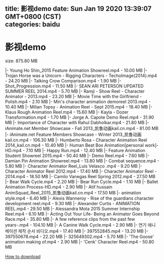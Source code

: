 
title: 影视demo
date: Sun Jan 19 2020 13:39:07 GMT+0800 (CST)    
categories: baidu
---

# 影视demo
size: 875.80 MB
 
 
|- Young Ho Shin_2015 Feature Animation Showreel.mp4 - 10.00 MB
|- Trojan Horse was a Unicorn - Rigging Characters - TechoImage(2014).mp4 - 24.20 MB
|- Talking Crow Comparison.mp4 - 1.90 MB
|- Shot_Progression.mp4 - 11.50 MB
|- SEAN ARI PETERSON UPDATED SUMMER REEL 2014.mp4 - 5.70 MB
|- Ramji - Show Reel - Character Animator - 2013.mp4 - 23.20 MB
|- Movie Time with the Girlfriend - Polish.mp4 - 2.10 MB
|- Min's character animation demoreel 2013.mp4 - 10.40 MB
|- Milian Topsy - Animation Reel - Sept 2015.mp4 - 18.40 MB
|- Klaus Rough Animation Reel.mp4 - 15.60 MB
|- Kayla - Dozer Transformation.mp4 - 1.70 MB
|- Jorge A. Capote Demo Reel.mp4 - 31.90 MB
|- Importance of Character with Rahul Dabholkar.mp4 - 21.80 MB
|- iAnimate.net Member Showcase - Fall 2013_凯鲁动画kail.cn.mp4 - 81.00 MB
|- iAnimate.net Feature Members Showcase - Winter 2013_凯鲁动画kail.cn.mp4 - 106.30 MB
|- Humberto Rosa - Character Animation Reel 2014_kail.cn.mp4 - 10.40 MB
|- Human Beat Box Animation[personal work]-HD.mp4 - 7.10 MB
|- Happy Run.mp4 - 12.40 MB
|- Feature Animation Student Showreel 2015.mp4 - 50.40 MB
|- Demo Reel.mp4 - 7.60 MB
|- Damian Pin Animation Showreel.mp4 - 13.80 MB
|- Combat sequence.mp4 - 5.80 MB
|- Character Animator Reel_Luis Velasco .mp4 - 9.20 MB
|- Character Animator Reel 2012.mp4 - 17.40 MB
|- Character Animator Reel - 2014.mp4 - 18.50 MB
|- Camilo Vanegas Reel Spring 2012.mp4 - 27.50 MB
|- Bear Walk Cycle.mp4 - 2.20 MB
|- Bear Run Cycle.mp4 - 1.10 MB
|- Ballet Animation Process-HD.mp4 - 2.90 MB
|- Atif hussain  AnimSquad_Reel_2015_凯鲁动画kail.cn.mp4 - 17.50 MB
|- animation style.mp4 - 6.40 MB
|- Alexis Wanneroy - Rise of the guardians character development reel.mp4 - 9.30 MB
|- Alexander Curtis - ANIMATION REEL.mp4 - 29.50 MB
|- Alessandra Mota  2015 Summer Internship Reel.mp4 - 6.10 MB
|- Acting Out Your Life- Being an Animator Goes Beyond Race.mp4 - 35.80 MB
|- A few reference clips from the past few years-.mp4 - 104.10 MB
|- A Canine Walk Cycle.mp4 - 2.90 MB
|- 연기 애니메이션 제작 순서 비디오.mp4 - 17.40 MB
|- 397552845.mp4 - 13.20 MB
|- 397550678.mp4 - 22.20 MB
|- 325649302.mp4 - 5.70 MB
|- 'The Goose' animation making of.mp4 - 2.90 MB
|- 'Cenk' Character Reel.mp4 - 50.80 MB

[How to download](https://bpcam.bemobtrk.com/go/2ceec3aa-1ca2-46d6-b9ff-aaa5c184517c?jno=1335)